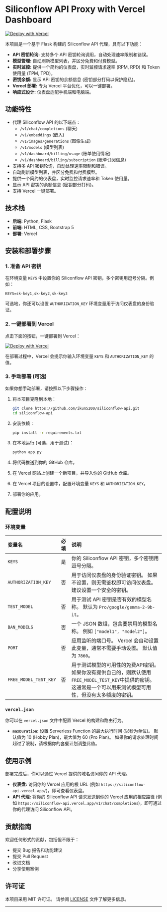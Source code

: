# Siliconflow API Proxy with Vercel Dashboard

[![Deploy with Vercel](https://vercel.com/button)](https://vercel.com/new/clone?repository-url=https%3A%2F%2Fgithub.com%2Fikun5200%2Fsiliconflow-api&env=KEYS,AUTHORIZATION_KEY&project-name=siliconflow-api&repo-name=siliconflow-api)

本项目是一个基于 Flask 构建的 Siliconflow API 代理，具有以下功能：

-   **API 密钥轮询:**  支持多个 API 密钥轮询调用，自动处理速率限制和错误。
-   **模型管理:**  自动刷新模型列表，并区分免费和付费模型。
-   **实时监控:**  提供一个简约的仪表盘，实时监控请求速率 (RPM, RPD) 和 Token 使用量 (TPM, TPD)。
-   **密钥余额:**  显示 API 密钥的余额信息 (密钥部分打码以保护隐私)。
-   **Vercel 部署:**  专为 Vercel 平台优化，可以一键部署。
-   **响应式设计:**  仪表盘适配手机端和电脑端。

## 功能特性

-   代理 Siliconflow API 的以下端点：
    -   `/v1/chat/completions` (聊天)
    -   `/v1/embeddings` (嵌入)
    -   `/v1/images/generations` (图像生成)
    -   `/v1/models` (模型列表)
    -   `/v1/dashboard/billing/usage` (账单使用情况)
    -   `/v1/dashboard/billing/subscription` (账单订阅信息)
-   支持多 API 密钥轮询，自动处理速率限制和错误。
-   自动刷新模型列表，并区分免费和付费模型。
-   提供一个简约的仪表盘，实时监控请求速率和 Token 使用量。
-   显示 API 密钥的余额信息 (密钥部分打码)。
-   支持 Vercel 一键部署。

## 技术栈

-   **后端:** Python, Flask
-   **前端:** HTML, CSS, Bootstrap 5
-   **部署:** Vercel

## 安装和部署步骤

### 1. 准备 API 密钥

在环境变量 `KEYS` 中设置你的 Siliconflow API 密钥，多个密钥用逗号分隔。例如：

```
KEYS=sk-key1,sk-key2,sk-key3
```

可选地，你还可以设置 `AUTHORIZATION_KEY` 环境变量用于访问仪表盘的身份验证。

### 2. 一键部署到 Vercel

点击下面的按钮，一键部署到 Vercel：

[![Deploy with Vercel](https://vercel.com/button)](https://vercel.com/new/clone?repository-url=https%3A%2F%2Fgithub.com%2Fikun5200%2Fsiliconflow-api&env=KEYS,AUTHORIZATION_KEY&project-name=siliconflow-api&repo-name=siliconflow-api)

在部署过程中，Vercel 会提示你输入环境变量 `KEYS` 和 `AUTHORIZATION_KEY` 的值。

### 3. 手动部署 (可选)

如果你想手动部署，请按照以下步骤操作：

1. 将本项目克隆到本地：

    ```bash
    git clone https://github.com/ikun5200/siliconflow-api.git
    cd siliconflow-api
    ```

2. 安装依赖：

    ```bash
    pip install -r requirements.txt
    ```

3. 在本地运行 (可选，用于测试)：

    ```bash
    python app.py
    ```

4. 将代码推送到你的 GitHub 仓库。

5. 在 Vercel 网站上创建一个新项目，并导入你的 GitHub 仓库。

6. 在 Vercel 项目的设置中，配置环境变量 `KEYS` 和 `AUTHORIZATION_KEY`。

7. 部署你的应用。

## 配置说明

### 环境变量

| 变量名             | 必填 | 说明                                                                                                                                                              |
| :----------------- | :--- | :---------------------------------------------------------------------------------------------------------------------------------------------------------------- |
| `KEYS`             | 是   | 你的 Siliconflow API 密钥，多个密钥用逗号分隔。                                                                                                                 |
| `AUTHORIZATION_KEY` | 否   | 用于访问仪表盘的身份验证密钥。 如果不设置，则无需鉴权即可访问仪表盘。 建议设置一个安全的密钥。                                                                                   |
| `TEST_MODEL`       | 否   | 用于测试 API 密钥是否有效的模型名称。 默认为 `Pro/google/gemma-2-9b-it`。                                                                                           |
| `BAN_MODELS`       | 否   | 一个 JSON 数组，包含要禁用的模型名称。 例如 `["model1", "model2"]`。                                                                                                |
| `PORT`             | 否   | 应用监听的端口号。 Vercel 会自动设置此变量，通常不需要手动设置。 默认值为 `7860`。                                                                                      |
| `FREE_MODEL_TEST_KEY` | 否 | 用于测试模型的可用性的免费API密钥。如果你没有提供自己的，则默认使用`FREE_MODEL_TEST_KEY`中提供的密钥。这通常是一个可以用来测试模型可用性，但没有太多额度的密钥。 |

### `vercel.json`

你可以在 `vercel.json` 文件中配置 Vercel 的构建和路由行为。

-   **`maxDuration`:**  设置 Serverless Function 的最大执行时间 (以秒为单位)。 默认值为 10 (Hobby Plan)，最大值为 60 (Pro Plan)。 如果你的请求处理时间超过了限制，请根据你的套餐计划调整此值。

## 使用示例

部署完成后，你可以通过 Vercel 提供的域名访问你的 API 代理。

-   **仪表盘:**  访问你的 Vercel 应用的根 URL (例如 `https://siliconflow-api.vercel.app/`)，即可查看仪表盘。
-   **API 代理:**  将你的 Siliconflow API 请求发送到你的 Vercel 应用的相应路径 (例如 `https://siliconflow-api.vercel.app/v1/chat/completions`)，即可通过你的代理访问 Siliconflow API。

## 贡献指南

欢迎任何形式的贡献，包括但不限于：

-   提交 Bug 报告和功能建议
-   提交 Pull Request
-   改进文档
-   分享使用案例

## 许可证

本项目采用 MIT 许可证。 请参阅 [LICENSE](LICENSE) 文件了解更多信息。

---

